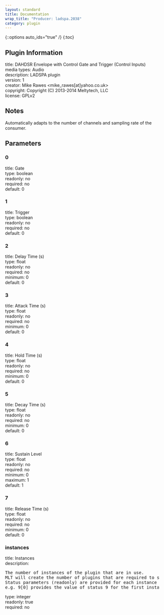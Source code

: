 ```yaml
---
layout: standard
title: Documentation
wrap_title: "Producer: ladspa.2038"
category: plugin
---
```

{::options auto_ids="true" /}
{:toc}

## Plugin Information

title: DAHDSR Envelope with Control Gate and Trigger (Control Inputs)  
media types:
Audio  
description: LADSPA plugin  
version: 1  
creator: Mike Rawes <mike_rawes[at]yahoo.co.uk>  
copyright: Copyright (C) 2013-2014 Meltytech, LLC  
license: GPLv2  

## Notes

Automatically adapts to the number of channels and sampling rate of the consumer.
## Parameters

### 0

title: Gate    
type: boolean  
readonly: no  
required: no  
default: 0  

### 1

title: Trigger    
type: boolean  
readonly: no  
required: no  
default: 0  

### 2

title: Delay Time (s)    
type: float  
readonly: no  
required: no  
minimum: 0  
default: 0  

### 3

title: Attack Time (s)    
type: float  
readonly: no  
required: no  
minimum: 0  
default: 0  

### 4

title: Hold Time (s)    
type: float  
readonly: no  
required: no  
minimum: 0  
default: 0  

### 5

title: Decay Time (s)    
type: float  
readonly: no  
required: no  
minimum: 0  
default: 0  

### 6

title: Sustain Level    
type: float  
readonly: no  
required: no  
minimum: 0  
maximum: 1  
default: 1  

### 7

title: Release Time (s)    
type: float  
readonly: no  
required: no  
minimum: 0  
default: 0  

### instances

title: Instances    
description:
<pre>
The number of instances of the plugin that are in use.
MLT will create the number of plugins that are required to support the number of audio channels.
Status parameters (readonly) are provided for each instance and are accessed by specifying the instance number after the identifier (starting at zero).
e.g. 9[0] provides the value of status 9 for the first instance.
</pre>
type: integer  
readonly: true  
required: no  

